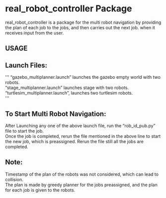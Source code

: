 # real_robot_controller Package

real_robot_controller is a package for the multi robot navigation by providing the plan of each job to the jobs, and then carries out the next job. when it receives input from the user.

## USAGE
## Launch Files:
'''
“gazebo_multiplanner.launch” launches the gazebo empty world with two robots.  
“stage_multiplanner.launch” launches stage with two robots.  
“turtlesim_multiplanner.launch”, launches two turtlesim robots.  
'''
## To Start Multi Robot Navigation:

After Launching any one of the above launch file, run the “rob_id_pub.py” file to start the job.   
Once the job is completed, rerun the file mentioned in the above line to start the new job, which is preassigned. Rerun the file still all the jobs are completed.  

## Note:

Timestamp of the plan of the robots was not considered, which can lead to collision.  
The plan is made by greedy planner for the jobs preassigned, and the plan for each job is given to the robots.  
